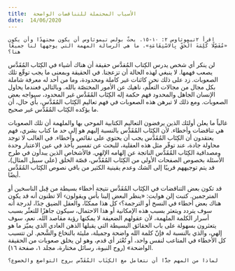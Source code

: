 ```yaml
---
title:  الأسباب المحتملة للتناقضات الواضحة
date:  14/06/2020
---
```


`اقرأ ٢تيموثاوس ٢: ١٠-١٥. يحثّ بولس تيموثاوس أن يكون مجتهدًا وأن يكون «مُفَصِّلًا كَلِمَةَ الْحَقِّ بِالاسْتِقَامَةِ». ما هي الرسالة المهمة التي يوجهها لنا جميعًا هنا؟`

لن ينكر أي شخص يدرس الكِتاب المُقدَّس حقيقة أن هناك أشياء في الكِتَاب المُقَدَّس يصعب فهمها. لا ينبغي لهذه الحالة أن تزعجنا. في الحقيقة وبمعنى ما يجب توقّع تلك الصعوبات. زد على ذلك نحن كائنات غير كاملة ومحدودة، وما من أحد له معرفة شاملة بكل مجال من مجالات التعلّم، ناهيك عن الأمور المختصّة بالله. وبالتالي فعندما يحاول الإنسان الجاهل والمحدود فهم حكمة إله الكِتَاب المُقَدَّس غير المحدود، سيواجه بعض الصعوبات. ومع ذلك لا تبرهن هذه الصعوبات في فهم تعاليم الكِتَاب المُقَدَّس، بأي حال، أن ما يؤكده الكِتَاب المُقَدَّس غير صحيح.

غالباً ما يعلن أولئك الذين يرفضون التعاليم الكتابية الموحى بها والملهمة أن تلك الصعوبات هي تناقضات وأخطاء. لأن الكِتَاب المُقَدَّس بالنسبة إليهم هو إلى حد ما كتاب بشري، فهم يعتقدون أن الكِتَاب المُقَدَّس يجب أن يحتوي على نقائص وأخطاء. في الغالب لا توجد محاولة جادة، عند توفّر مثل هذه العقلية، للبحث عن تفسير يأخذ في عين الاعتبار وحدة ومصداقية الكِتَاب المُقَدَّس الناتجة عن إلهامه الإلهي. فالأشخاص الذين يبدأون في طرح الأسئلة بخصوص الصفحات الأولى من الكِتَاب المُقَدَّس، قصّة الخلق (على سبيل المثال)، قد يتم توجيههم قريبًا إلى الشك وعدم يقينية الكثير من باقي نصوص الكِتَاب المُقَدَّس أيضًا.

قد تكون بعض التناقضات في الكِتَاب المُقَدَّس نتيجة أخطاء بسيطة من قِبل الناسخين أو المترجمين. كتبت إلن هوايت: «ينظر البعض إلينا بأس ويقولون› ألا تظنون أنه قد يكون هناك بعض أخطاء في النسخ أو الترجمة؟› كل هذا ممكنًا، والعقل الضيق جدًا، لدرجة أنه سوف يتردد ويتعثر بسبب هذه الإمكانية أو هذا الاحتمال، سيكون جاهزًا للتعثّر بسبب أسرار الكلمة الملهمة، لأن عقولهم الضعيفة لا يمكنها رؤية مقاصد الله. نعم، سوف يتعثرون بسهولة على باب الحقائق البسيطة التي يقبلها الذهن العادي الذي يميّز ما هو إلهي، والذي بالنسبة له فإنّ كلمة الله واضحة وجميلة، مليئة بالنخاع والشَّحم. لن تتسبب كل الأخطاء في المتاعب لنفس واحد، أو تُعْثر أي قدم، وهو لن يخلق صعوبات من الحقيقة الواضحة» (روح النبوة، رسائل مختارة، مجلد ١، صفحة ١٦).

`لماذا من المهم جدًّا أن نتعامل مع الكِتَاب المُقَدَّس بروح التواضع والخضوع؟`